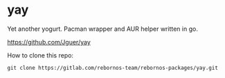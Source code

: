 # yay

Yet another yogurt. Pacman wrapper and AUR helper written in go.

https://github.com/Jguer/yay

How to clone this repo:

```
git clone https://gitlab.com/rebornos-team/rebornos-packages/yay.git
```

